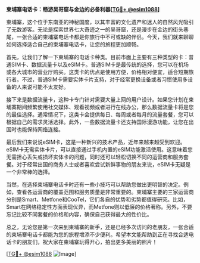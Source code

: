 **柬埔寨电话卡：畅游吴哥窟与金边的必备利器[[TG💪+ @esim1088](https://t.me/s/esim1088)]**

柬埔寨，这个位于东南亚的神秘国度，以其丰富的文化遗产和迷人的自然风光吸引了无数游客。无论是探索世界七大奇迹之一的吴哥窟，还是漫步在金边的街头巷尾，一张合适的柬埔寨电话卡都是你旅行中不可或缺的伴侣。今天，我们就来聊聊如何选择适合自己的柬埔寨电话卡，让您的旅程更加顺畅。

首先，让我们了解一下柬埔寨的电话卡种类。目前市面上主要有三种类型的卡：普通SIM卡、数据流量卡以及eSIM卡。普通SIM卡是最传统的选择，您可以在机场或各大城市的营业厅购买。这类卡的优点是使用方便，价格相对便宜，适合短期旅行者。不过，普通SIM卡需要实体卡片支持，对于经常更换设备或者习惯使用多设备的人来说可能不太友好。

接下来是数据流量卡，这种卡专门针对需要大量上网的用户设计。如果您计划在柬埔寨期间频繁使用社交媒体、观看视频或者进行在线办公，那么数据流量卡将是您的最佳选择。通常情况下，这类卡会提供每日、每周或者每月的流量套餐，您可以根据自己的需求灵活选择。此外，一些数据流量卡还支持国际漫游功能，让您在出国时也能保持网络连接。

最后我们来说说eSIM卡，这是一种新兴的技术产品，近年来越来越受到欢迎。eSIM卡无需实体卡片，可以直接通过手机内置的eSIM功能激活使用。这意味着您无需担心丢失或损坏实体卡的问题，同时还可以轻松切换不同的运营商和服务套餐。对于经常出国的商务人士或者喜欢尝试新鲜事物的朋友来说，eSIM卡无疑是一个非常棒的选择。

当然，在选择柬埔寨电话卡时还有一些小技巧可以帮助您做出更明智的决定。例如，查看各运营商的覆盖范围和服务质量是非常重要的。柬埔寨主要的三家运营商分别是Smart、Metfone和CooTel，它们各自的优势和劣势都值得研究。比如，Smart在网络稳定性方面表现优异，而Metfone则以低廉的价格著称。另外，不要忘记比较不同套餐的价格和内容，确保自己获得最大的性价比。

总之，无论您是第一次来到柬埔寨的新手，还是已经多次访问的老朋友，一张合适的柬埔寨电话卡都能为您的旅程增添不少便利。希望本文能帮助到正在寻找合适电话卡的朋友们，祝大家在柬埔寨玩得开心，拍出更多美丽的照片！

[[TG💪+ @esim1088](https://t.me/s/esim1088) ![Image](https://i.postimg.cc/4NQfJmqS/Snipaste-2025-05-13-00-14-12.png)]